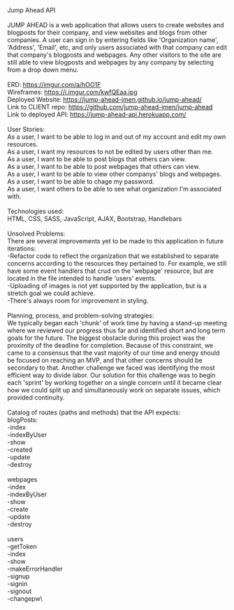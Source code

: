 Jump Ahead API\
\
JUMP AHEAD is a web application that allows users to create websites and blogposts for their company, and view websites and blogs from other companies.  A user can sign in by entering fields like 'Organization name', 'Address', 'Email', etc, and only users associated with that company can edit that company's blogposts and webpages. Any other visitors to the site are still able to view blogposts and webpages by any company by selecting from a drop down menu.\
\
ERD: https://imgur.com/a/hOO1F \
Wireframes: https://i.imgur.com/kwfQEaa.jpg \
Deployed Website: https://jump-ahead-jmen.github.io/jump-ahead/ \
Link to CLIENT repo: https://github.com/jump-ahead-jmen/jump-ahead \
Link to deployed API: https://jump-ahead-api.herokuapp.com/ \
\
User Stories:\
As a user, I want to be able to log in and out of my account and edit my own resources.\
As a user, I want my resources to not be edited by users other than me.\
As a user, I want to be able to post blogs that others can view.\
As a user, I want to be able to post webpages that others can view.\
As a user, I want to be able to view other companys' blogs and webpages.\
As a user, I want to be able to chage my password.\
As a user, I want others to be able to see what organization I'm associated with.\
\
Technologies used:\
HTML, CSS, SASS, JavaScript, AJAX, Bootstrap, Handlebars\
\
Unsolved Problems:\
There are several improvements yet to be made to this application in future iterations:\
-Refactor code to reflect the organization that we established to separate concerns according to the resources they pertained to. For example, we still have some event handlers that crud on the 'webpage' resource, but are located in the file intended to handle 'users' events.\
-Uploading of images is not yet supported by the application, but is a stretch goal we could achieve.\
-There's always room for improvement in styling.\
\
Planning, process, and problem-solving strategies:\
We typically began each 'chunk' of work time by having a stand-up meeting where we reviewed our progress thus far and identified short and long term goals for the future.  The biggest obstacle during this project was the proximity of the deadline for completion.  Because of this constraint, we came to a consensus that the vast majority of our time and energy should be focused on reaching an MVP, and that other concerns should be secondary to that.  Another challenge we faced was identifying the most efficient way to divide labor.  Our solution for this challenge was to begin each 'sprint' by working together on a single concern until it became clear how we could split up and simultaneously work on separate issues, which provided continuity.\
\
Catalog of routes (paths and methods) that the API expects:\
blogPosts:\
  -index\
  -indexByUser\
  -show\
  -created\
  -update\
  -destroy\
\
webpages\
  -index\
  -indexByUser\
  -show\
  -create\
  -update\
  -destroy\
\
users\
  -getToken\
  -index\
  -show\
  -makeErrorHandler\
  -signup\
  -signin\
  -signout\
  -changepw\
